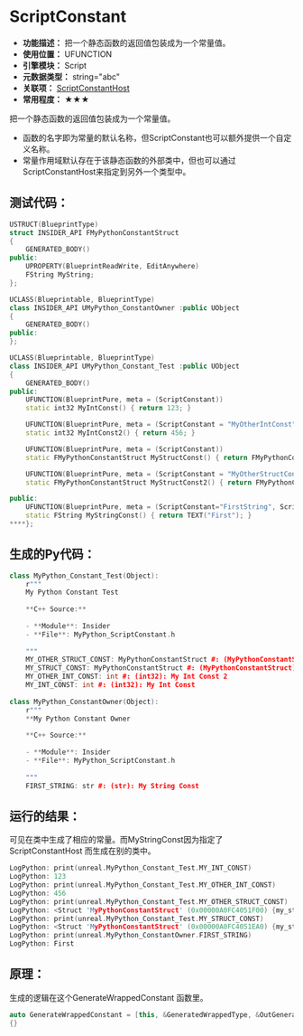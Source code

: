 ﻿# ScriptConstant

- **功能描述：** 把一个静态函数的返回值包装成为一个常量值。
- **使用位置：** UFUNCTION
- **引擎模块：** Script
- **元数据类型：** string="abc"
- **关联项：** [ScriptConstantHost](ScriptConstantHost.md)
- **常用程度：** ★★★

把一个静态函数的返回值包装成为一个常量值。

- 函数的名字即为常量的默认名称，但ScriptConstant也可以额外提供一个自定义名称。
- 常量作用域默认存在于该静态函数的外部类中，但也可以通过ScriptConstantHost来指定到另外一个类型中。

## 测试代码：

```cpp
USTRUCT(BlueprintType)
struct INSIDER_API FMyPythonConstantStruct
{
	GENERATED_BODY()
public:
	UPROPERTY(BlueprintReadWrite, EditAnywhere)
	FString MyString;
};

UCLASS(Blueprintable, BlueprintType)
class INSIDER_API UMyPython_ConstantOwner :public UObject
{
	GENERATED_BODY()
public:
};

UCLASS(Blueprintable, BlueprintType)
class INSIDER_API UMyPython_Constant_Test :public UObject
{
	GENERATED_BODY()
public:
	UFUNCTION(BlueprintPure, meta = (ScriptConstant))
	static int32 MyIntConst() { return 123; }

	UFUNCTION(BlueprintPure, meta = (ScriptConstant = "MyOtherIntConst"))
	static int32 MyIntConst2() { return 456; }

	UFUNCTION(BlueprintPure, meta = (ScriptConstant))
	static FMyPythonConstantStruct MyStructConst() { return FMyPythonConstantStruct{ TEXT("Hello") }; }

	UFUNCTION(BlueprintPure, meta = (ScriptConstant = "MyOtherStructConst"))
	static FMyPythonConstantStruct MyStructConst2() { return FMyPythonConstantStruct{ TEXT("World") }; }

public:
	UFUNCTION(BlueprintPure, meta = (ScriptConstant="FirstString", ScriptConstantHost = "/Script/Insider.MyPython_ConstantOwner"))
	static FString MyStringConst() { return TEXT("First"); }
****};

```

## 生成的Py代码：

```cpp
class MyPython_Constant_Test(Object):
    r"""
    My Python Constant Test
    
    **C++ Source:**
    
    - **Module**: Insider
    - **File**: MyPython_ScriptConstant.h
    
    """
    MY_OTHER_STRUCT_CONST: MyPythonConstantStruct #: (MyPythonConstantStruct): My Struct Const 2
    MY_STRUCT_CONST: MyPythonConstantStruct #: (MyPythonConstantStruct): My Struct Const
    MY_OTHER_INT_CONST: int #: (int32): My Int Const 2
    MY_INT_CONST: int #: (int32): My Int Const
    
class MyPython_ConstantOwner(Object):
    r"""
    **My Python Constant Owner
    
    **C++ Source:**
    
    - **Module**: Insider
    - **File**: MyPython_ScriptConstant.h
    
    """
    FIRST_STRING: str #: (str): My String Const
```

## 运行的结果：

可见在类中生成了相应的常量。而MyStringConst因为指定了ScriptConstantHost 而生成在别的类中。

```cpp
LogPython: print(unreal.MyPython_Constant_Test.MY_INT_CONST)
LogPython: 123
LogPython: print(unreal.MyPython_Constant_Test.MY_OTHER_INT_CONST)
LogPython: 456
LogPython: print(unreal.MyPython_Constant_Test.MY_OTHER_STRUCT_CONST)
LogPython: <Struct 'MyPythonConstantStruct' (0x00000A0FC4051F00) {my_string: "World"}>
LogPython: print(unreal.MyPython_Constant_Test.MY_STRUCT_CONST)
LogPython: <Struct 'MyPythonConstantStruct' (0x00000A0FC4051EA0) {my_string: "Hello"}>
LogPython: print(unreal.MyPython_ConstantOwner.FIRST_STRING)
LogPython: First
```

## 原理：

生成的逻辑在这个GenerateWrappedConstant 函数里。

```cpp
auto GenerateWrappedConstant = [this, &GeneratedWrappedType, &OutGeneratedWrappedTypeReferences, &OutDirtyModules](const UFunction* InFunc)
{}
```
